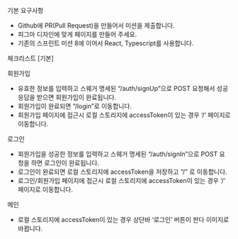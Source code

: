 기본 요구사항

- Github에 PR(Pull Request)을 만들어서 미션을 제출합니다.
- 피그마 디자인에 맞게 페이지를 만들어 주세요.
- 기존의 스프린트 미션 8에 이어서 React, Typescript를 사용합니다.

체크리스트 [기본] <br>

회원가입

- 유효한 정보를 입력하고 스웨거 명세된 “/auth/signUp”으로 POST 요청해서 성공 응답을 받으면 회원가입이 완료됩니다.
- 회원가입이 완료되면 “/login”로 이동합니다.
- 회원가입 페이지에 접근시 로컬 스토리지에 accessToken이 있는 경우 ‘/’ 페이지로 이동합니다.

로그인

- 회원가입을 성공한 정보를 입력하고 스웨거 명세된 “/auth/signIn”으로 POST 요청을 하면 로그인이 완료됩니다.
- 로그인이 완료되면 로컬 스토리지에 accessToken을 저장하고 “/” 로 이동합니다.
- 로그인/회원가입 페이지에 접근시 로컬 스토리지에 accessToken이 있는 경우 ‘/’ 페이지로 이동합니다.

메인

- 로컬 스토리지에 accessToken이 있는 경우 상단바 ‘로그인’ 버튼이 판다 이미지로 바뀝니다.
